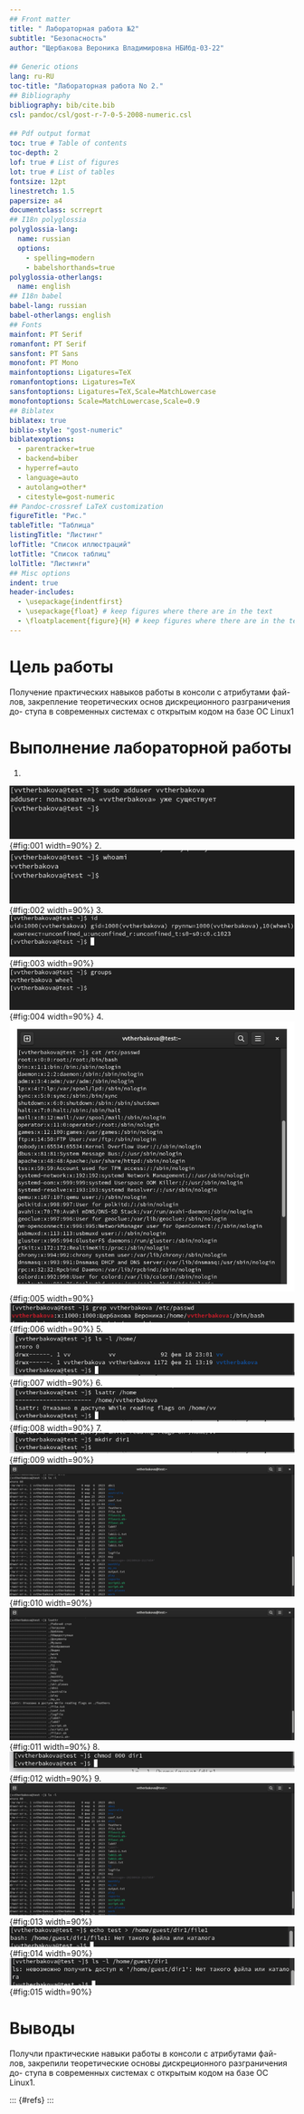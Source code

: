 ```yaml
---
## Front matter
title: " Лабораторная работа №2"
subtitle: "Безопасность"
author: "Щербакова Вероника Владимировна НБИбд-03-22"

## Generic otions
lang: ru-RU
toc-title: "Лабораторная работа No 2."
## Bibliography
bibliography: bib/cite.bib
csl: pandoc/csl/gost-r-7-0-5-2008-numeric.csl

## Pdf output format
toc: true # Table of contents
toc-depth: 2
lof: true # List of figures
lot: true # List of tables
fontsize: 12pt
linestretch: 1.5
papersize: a4
documentclass: scrreprt
## I18n polyglossia
polyglossia-lang:
  name: russian
  options:
	- spelling=modern
	- babelshorthands=true
polyglossia-otherlangs:
  name: english
## I18n babel
babel-lang: russian
babel-otherlangs: english
## Fonts
mainfont: PT Serif
romanfont: PT Serif
sansfont: PT Sans
monofont: PT Mono
mainfontoptions: Ligatures=TeX
romanfontoptions: Ligatures=TeX
sansfontoptions: Ligatures=TeX,Scale=MatchLowercase
monofontoptions: Scale=MatchLowercase,Scale=0.9
## Biblatex
biblatex: true
biblio-style: "gost-numeric"
biblatexoptions:
  - parentracker=true
  - backend=biber
  - hyperref=auto
  - language=auto
  - autolang=other*
  - citestyle=gost-numeric
## Pandoc-crossref LaTeX customization
figureTitle: "Рис."
tableTitle: "Таблица"
listingTitle: "Листинг"
lofTitle: "Список иллюстраций"
lotTitle: "Список таблиц"
lolTitle: "Листинги"
## Misc options
indent: true
header-includes:
  - \usepackage{indentfirst}
  - \usepackage{float} # keep figures where there are in the text
  - \floatplacement{figure}{H} # keep figures where there are in the text
---
```


# Цель работы
Получение практических навыков работы в консоли с атрибутами фай-
лов, закрепление теоретических основ дискреционного разграничения до-
ступа в современных системах с открытым кодом на базе ОС Linux1

# Выполнение лабораторной работы

1.  
![рис.1](image/1.png){#fig:001 width=90%}
2. 
![рис.1](image/2.png){#fig:002 width=90%}
3. 
![рис.1](image/3.png){#fig:003 width=90%}
![рис.1](image/4.png){#fig:004 width=90%}
4. 
![рис.1](image/5.png){#fig:005 width=90%}
![рис.1](image/6.png){#fig:006 width=90%}
5. 
![рис.1](image/7.png){#fig:007 width=90%}
6. 
![рис.1](image/8.png){#fig:008 width=90%}
7. 
![рис.1](image/9.png){#fig:009 width=90%}
![рис.1](image/10.png){#fig:010 width=90%}
![рис.1](image/11.png){#fig:011 width=90%}
8. 
![рис.1](image/12.png){#fig:012 width=90%}
9. 
![рис.1](image/13.png){#fig:013 width=90%}
![рис.1](image/15.png){#fig:014 width=90%}
![рис.1](image/16.png){#fig:015 width=90%}
# Выводы
Получли практические навыки работы в консоли с атрибутами фай-
лов, закрепили теоретические основы дискреционного разграничения до-
ступа в современных системах с открытым кодом на базе ОС Linux1.

::: {#refs}
:::
